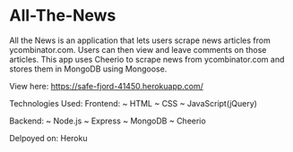 # All-The-News

All the News is an application that lets users scrape news articles from ycombinator.com. Users can then view and leave comments on those articles. This app uses Cheerio to scrape news from ycombinator.com and stores them in MongoDB using Mongoose. 

View here: https://safe-fjord-41450.herokuapp.com/

Technologies Used:
Frontend:
    ~ HTML
    ~ CSS
    ~ JavaScript(jQuery)

Backend:
    ~ Node.js
    ~ Express
    ~ MongoDB
    ~ Cheerio

Delpoyed on: Heroku

